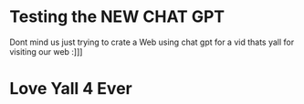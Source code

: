 # Testing the NEW CHAT GPT

Dont mind us just trying to crate a Web using chat gpt for a vid
thats yall for visiting our web :]]]

# Love Yall 4 Ever
